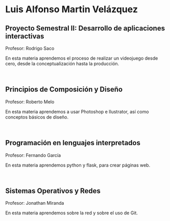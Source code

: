# Luis Alfonso Martin Velázquez

## Proyecto Semestral II: Desarrollo de aplicaciones interactivas

Profesor: Rodrigo Saco

En esta materia aprendemos el proceso de realizar un videojuego desde cero, desde la conceptualización hasta la producción.

<br>

## Principios de Composición y Diseño

Profesor: Roberto Melo

En esta materia aprendemos a usar Photoshop e Ilustrator, así como conceptos básicos de diseño.

<br>

## Programación en lenguajes interpretados 

Profesor: Fernando García

En esta materia aprendemos python y flask, para crear páginas web. 

<br>

## Sistemas Operativos y Redes

Profesor: Jonathan Miranda

En esta materia aprendemos sobre la red y sobre el uso de Git.
